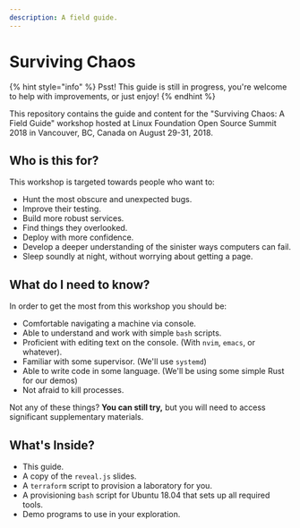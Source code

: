 ```yaml
---
description: A field guide.
---
```


# Surviving Chaos

{% hint style="info" %}
Psst! This guide is still in progress, you're welcome to help with improvements, or just enjoy!
{% endhint %}

This repository contains the guide and content for the "Surviving Chaos: A Field Guide" workshop hosted at Linux Foundation Open Source Summit 2018 in Vancouver, BC, Canada on August 29-31, 2018.

## Who is this for?

This workshop is targeted towards people who want to:

* Hunt the most obscure and unexpected bugs.
* Improve their testing.
* Build more robust services.
* Find things they overlooked.
* Deploy with more confidence.
* Develop a deeper understanding of the sinister ways computers can fail.
* Sleep soundly at night, without worrying about getting a page.

## What do I need to know?

In order to get the most from this workshop you should be:

* Comfortable navigating a machine via console.
* Able to understand and work with simple `bash` scripts.
* Proficient with editing text on the console.  \(With `nvim`, `emacs`, or whatever\).
* Familiar with some supervisor. \(We'll use `systemd`\)
* Able to write code in some language. \(We'll be using some simple Rust for our demos\)
* Not afraid to kill processes.

Not any of these things? **You can still try,** but you will need to access significant supplementary materials.

## What's Inside?

* This guide.
* A copy of the `reveal.js` slides.
* A `terraform` script to provision a laboratory for you.
* A provisioning `bash` script for Ubuntu 18.04 that sets up all required tools.
* Demo programs to use in your exploration.



